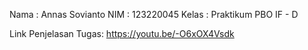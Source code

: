 Nama   : Annas Sovianto
NIM    : 123220045
Kelas  : Praktikum PBO IF - D

Link Penjelasan Tugas: https://youtu.be/-O6xOX4Vsdk
